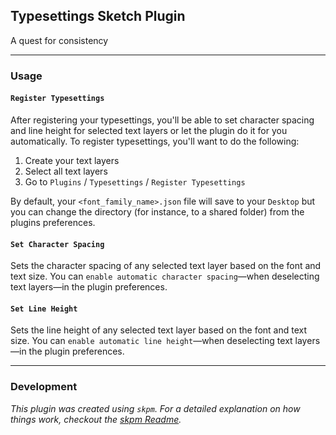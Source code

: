 ## Typesettings Sketch Plugin

A quest for consistency

--- 

### Usage

#### `Register Typesettings`

After registering your typesettings, you'll be able to set character spacing and line height for selected text layers or let the plugin do it for you automatically. To register typesettings, you'll want to do the following:

1. Create your text layers
2. Select all text layers
3. Go to `Plugins` / `Typesettings` / `Register Typesettings`

By default, your `<font_family_name>.json` file will save to your `Desktop` but you can change the directory (for instance, to a shared folder) from the plugins preferences.

#### `Set Character Spacing`

Sets the character spacing of any selected text layer based on the font and text size. You can `enable automatic character spacing`—when deselecting text layers—in the plugin preferences.

#### `Set Line Height`

Sets the line height of any selected text layer based on the font and text size. You can `enable automatic line height`—when deselecting text layers—in the plugin preferences.

--- 

### Development

_This plugin was created using `skpm`. For a detailed explanation on how things work, checkout the [skpm Readme](https://github.com/skpm/skpm/blob/master/README.md)._

